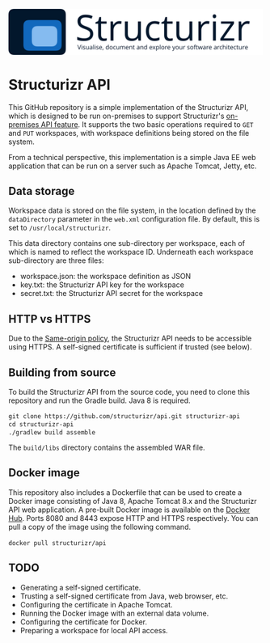 ![Structurizr](docs/structurizr-banner.png)

# Structurizr API

This GitHub repository is a simple implementation of the Structurizr API, which is designed to be run on-premises to support Structurizr's [on-premises API feature](https://structurizr.com/help/on-premises-api). It supports the two basic operations required to ```GET``` and ```PUT``` workspaces, with workspace definitions being stored on the file system.

From a technical perspective, this implementation is a simple Java EE web application that can be run on a server such as Apache Tomcat, Jetty, etc.

## Data storage

Workspace data is stored on the file system, in the location defined by the ```dataDirectory``` parameter in the ```web.xml``` configuration file. By default, this is set to ```/usr/local/structurizr```.

This data directory contains one sub-directory per workspace, each of which is named to reflect the workspace ID. Underneath each workspace sub-directory are three files:

- workspace.json: the workspace definition as JSON
- key.txt: the Structurizr API key for the workspace
- secret.txt: the Structurizr API secret for the workspace

## HTTP vs HTTPS

Due to the [Same-origin policy](https://developer.mozilla.org/en-US/docs/Web/Security/Same-origin_policy), the Structurizr API needs to be accessible using HTTPS. A self-signed certificate is sufficient if trusted (see below).

## Building from source

To build the Structurizr API from the source code, you need to clone this repository and run the Gradle build. Java 8 is required.

```
git clone https://github.com/structurizr/api.git structurizr-api
cd structurizr-api
./gradlew build assemble
```

The ```build/libs``` directory contains the assembled WAR file.

## Docker image

This repository also includes a Dockerfile that can be used to create a Docker image consisting of Java 8, Apache Tomcat 8.x and the Structurizr API web application. A pre-built Docker image is available on the [Docker Hub](https://hub.docker.com/r/structurizr/api/). Ports 8080 and 8443 expose HTTP and HTTPS respectively. You can pull a copy of the image using the following command.

```docker pull structurizr/api```

## TODO

- Generating a self-signed certificate.
- Trusting a self-signed certificate from Java, web browser, etc.
- Configuring the certificate in Apache Tomcat.
- Running the Docker image with an external data volume.
- Configuring the certificate for Docker.
- Preparing a workspace for local API access.
